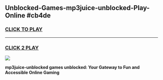 
## Unblocked-Games-mp3juice-unblocked-Play-Online #cb4de
<h3>
<a href="https://news.freeplayer.one?title=mp3juice-unblocked&ref=3">CLICK TO PLAY</a></h3>
<hr>

<h3>
<a href="https://news.freeplayer.one?title=mp3juice-unblocked&ref=3">CLICK 2 PLAY</a>
  
</h3>

<a href="https://news.freeplayer.one?title=mp3juice-unblocked&ref=3"><img src="https://clearcache.store/games.png"></a>


**mp3juice-unblocked games unblocked: Your Gateway to Fun and Accessible Online Gaming**
